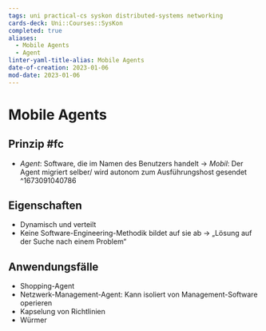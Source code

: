 ```yaml
---
tags: uni practical-cs syskon distributed-systems networking
cards-deck: Uni::Courses::SysKon
completed: true
aliases:
  - Mobile Agents
  - Agent
linter-yaml-title-alias: Mobile Agents
date-of-creation: 2023-01-06
mod-date: 2023-01-06
---
```


# Mobile Agents

## Prinzip #fc
- *Agent*: Software, die im Namen des Benutzers handelt
	→ *Mobil*: Der Agent migriert selber/ wird autonom zum Ausführungshost gesendet
^1673091040786

## Eigenschaften
- Dynamisch und verteilt
- Keine Software-Engineering-Methodik bildet auf sie ab
	→ „Lösung auf der Suche nach einem Problem“

## Anwendungsfälle
- Shopping-Agent
- Netzwerk-Management-Agent: Kann isoliert von Management-Software operieren
- Kapselung von Richtlinien
- Würmer

